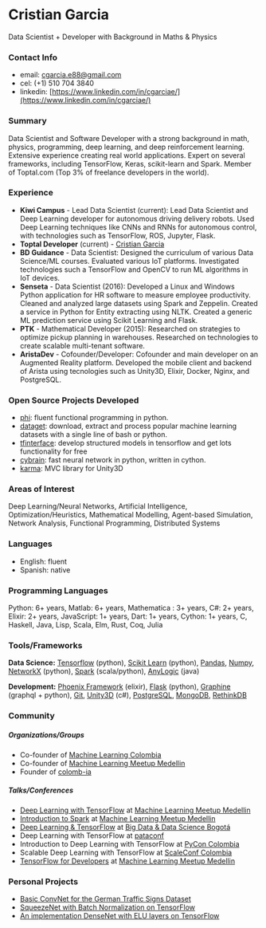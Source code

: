 # Cristian Garcia
Data Scientist + Developer with Background in Maths & Physics

### Contact Info
* email: cgarcia.e88@gmail.com
* cel: (+1) 510 704 3840
* linkedin: [https://www.linkedin.com/in/cgarciae/](https://www.linkedin.com/in/cgarciae/)

### Summary
Data Scientist and Software Developer with a strong background in math, physics, programming, deep learning, and deep reinforcement learning. Extensive experience creating real world applications. Expert on several frameworks, including TensorFlow, Keras, scikit-learn and Spark. Member of Toptal.com (Top 3% of freelance developers in the world).

### Experience
* **Kiwi Campus** - Lead Data Scientist (current): Lead Data Scientist and Deep Learning developer for autonomous driving delivery robots. Used Deep Learning techniques like CNNs and RNNs for autonomous control, with technologies such as TensorFlow, ROS, Jupyter, Flask.
* **Toptal Developer** (current) - [Cristian Garcia](https://www.toptal.com/resume/cristian-garcia)
* **BD Guidance** - Data Scientist: Designed the curriculum of various Data Science/ML courses. Evaluated various IoT platforms. Investigated technologies such a TensorFlow and OpenCV to run ML algorithms in IoT devices.
* **Senseta** - Data Scientist (2016): Developed a Linux and Windows Python application for HR software to measure employee productivity. Cleaned and analyzed large datasets using Spark and Zeppelin. Created a service in Python for Entity extracting using NLTK. Created a generic ML prediction service using Scikit Learning and Flask.
* **PTK** - Mathematical Developer (2015): Researched on strategies to optimize pickup planning in warehouses. Researched on technologies to create scalable multi-tenant software.
* **AristaDev** - Cofounder/Developer: Cofounder and main developer on an Augmented Reality platform. Developed the mobile client and backend of Arista using tecnologies such as Unity3D, Elixir, Docker, Nginx, and PostgreSQL.




### Open Source Projects Developed
* [phi](https://github.com/cgarciae/phi): fluent functional programming in python.
* [dataget](https://github.com/cgarciae/dataget): download, extract and process popular machine learning datasets with a single line of bash or python.
* [tfinterface](https://github.com/cgarciae/tfinterface): develop structured models in tensorflow and get lots functionality for free
* [cybrain](https://github.com/cgarciae/cybrain): fast neural network in python, written in cython.
* [karma](https://github.com/cgarciae/karma): MVC library for Unity3D

### Areas of Interest
Deep Learning/Neural Networks, Artificial Intelligence, Optimization/Heuristics, Mathematical Modelling, Agent-based Simulation, Network Analysis, Functional Programming, Distributed Systems

### Languages
* English: fluent
* Spanish: native

### Programming Languages
Python: 6+ years, Matlab: 6+ years, Mathematica : 3+ years, C#: 2+ years, Elixir: 2+ years, JavaScript: 1+ years, Dart: 1+ years, Cython: 1+ years, C, Haskell, Java, Lisp, Scala, Elm, Rust, Coq, Julia

### Tools/Frameworks
**Data Science:**
[Tensorflow](https://www.tensorflow.org/) (python), [Scikit Learn](http://scikit-learn.org) (python), [Pandas](http://pandas.pydata.org/), [Numpy](http://www.numpy.org/), [NetworkX](https://networkx.github.io/) (python), [Spark](http://spark.apache.org/) (scala/python), [AnyLogic](http://www.anylogic.com/) (java)

**Development:**
[Phoenix Framework](http://www.phoenixframework.org/) (elixir), [Flask](http://flask.pocoo.org/) (python), [Graphine](http://graphene-python.org/) (graphql + python), [Git](https://git-scm.com/), [Unity3D](https://unity3d.com/) (c#), [PostgreSQL](https://www.postgresql.org/), [MongoDB](https://www.mongodb.com/), [RethinkDB](https://github.com/rethinkdb/rethinkdb)


### Community
##### Organizations/Groups
* Co-founder of [Machine Learning Colombia](https://www.facebook.com/groups/1766056600304468)
* Co-founder of [Machine Learning Meetup Medellin](https://www.meetup.com/es-ES/ml-medellin)
* Founder of [colomb-ia](https://github.com/colomb-ia/mision-vision)

##### Talks/Conferences
* [Deep Learning with TensorFlow](https://www.meetup.com/es-ES/ml-medellin/events/231887878/) at [Machine Learning Meetup Medellin](https://www.meetup.com/es-ES/ml-medellin)
* [Introduction to Spark](https://www.meetup.com/es-ES/ml-medellin/events/232587669/) at [Machine Learning Meetup Medellin](https://www.meetup.com/es-ES/ml-medellin)
* [Deep Learning & TensorFlow](https://www.meetup.com/es-ES/Big-Data-Science-Bogota/events/233975872) at [Big Data & Data Science Bogotá](https://www.meetup.com/es-ES/Big-Data-Science-Bogota/)
* Deep Learning with TensorFlow at [pataconf](http://pataconf.com/)
* Introduction to Deep Learning with TensorFlow at [PyCon Colombia](http://www.pycon.co/)
* Scalable Deep Learning with TensorFlow at [ScaleConf Colombia](http://scaleconfco.com/)
* [TensorFlow for Developers](https://www.meetup.com/es-ES/ml-medellin/events/238072044/) at [Machine Learning Meetup Medellin](https://www.meetup.com/es-ES/ml-medellin)


### Personal Projects
* [Basic ConvNet for the German Traffic Signs Dataset](https://github.com/cgarciae/supervised-avanzado-german-traffic-signs/tree/feature/solucion-basica)
* [SqueezeNet with Batch Normalization on TensorFlow](https://github.com/cgarciae/supervised-avanzado-german-traffic-signs/tree/feature/batch-norm-squeeze-net)
* [An implementation DenseNet with ELU layers on TensorFlow ](https://github.com/cgarciae/supervised-avanzado-german-traffic-signs/tree/feature/dense-net-elu-2)
